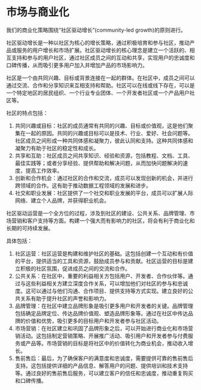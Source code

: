 # 市场与商业化

我们的商业化策略围绕“社区驱动增长”(community-led growth)的原则进行。

社区驱动增长是一种以社区为核心的增长策略，通过积极培育和参与社区，推动产品或服务的用户增长和市场扩展。社区驱动增长的核心理念是建立一个活跃的、相互支持和参与的用户社区，通过社区成员之间的互动和共享，实现用户的忠诚度和口碑传播，从而吸引更多用户加入并增加产品的市场影响力。

社区是一个由共同兴趣、目标或背景连接在一起的群体。在社区中，成员之间可以通过交流、合作和分享知识来互相支持和帮助。社区可以在线或线下存在，可以是一个特定地区的居民组织、一个行业专业团体、一个开发者社区或一个产品用户社区等。

社区的特点包括：

1. 共同兴趣或目标：社区的成员通常有共同的兴趣、目标或价值观，这是他们聚集在一起的原因。共同的兴趣或目标可以是技术、行业、爱好、社会问题等。社区成员之间形成一种共同体感和凝聚力，彼此认同和支持。这种共同体感和凝聚力有助于社区的稳定性和成长。
2. 共享和互助：社区成员之间共享知识、经验和资源，包括教程、文档、工具、最佳实践等；或者分享经验、提供帮助和解决问题，从而加快问题解决的速度，提高工作效率。
3. 创新和合作机会：通过社区的合作和交流，成员可以发现创新的机会，并进行跨领域的合作。这有助于推动数据工程领域的发展和进步。
4. 社交和职业发展：社区提供了一个社交和职业发展的平台，成员可以扩展人际网络、建立个人品牌，并获得职业机会。

社区驱动运营是一个全方位的过程，涉及到社区的建设、公共关系、品牌管理、市场营销和客户支持等方面。构建一个强大而有影响力的社区，将会有利于商业化和长期的可持续发展。

具体包括：

1. 社区运营：社区运营是构建和维护社区的基础。这包括创建一个互动和有价值的平台，提供适当的工具和资源，鼓励成员参与和贡献。社区运营的目标是建立积极的社区氛围，促进成员之间的交流和合作。
2. 公共关系：在社区中，重要的利益相关方包括用户、开发者、合作伙伴等。通过与这些利益相关方建立深度合作关系，可以增加他们对社区的参与和忠诚度。这可以通过与他们沟通、合作项目、提供支持等方式实现。建立良好的公共关系有助于提升社区的声誉和影响力。
3. 品牌管理：在社区中建立品牌形象是吸引更多用户和开发者的关键。品牌管理包括确定品牌定位、传达品牌价值观、塑造品牌形象等。通过在社区中传达品牌的价值和优势，吸引更多的目标用户和开发者参与社区活动。
4. 市场营销：在社区建立和巩固了品牌形象之后，可以开始进行商业化和市场营销活动。这包括制定营销策略、开展推广活动、吸引用户和开发者参与付费服务或产品等。市场营销的目标是将社区中的价值转化为商业机会，推动收入增长。
5. 售前售后：最后，为了确保客户的满意度和忠诚度，需要提供可靠的售前售后支持。这包括提供详细的产品信息、解答用户的问题、提供培训和技术支持等。通过良好的售前售后服务，可以建立客户的信任和忠诚度，推动重复购买和口碑传播。
